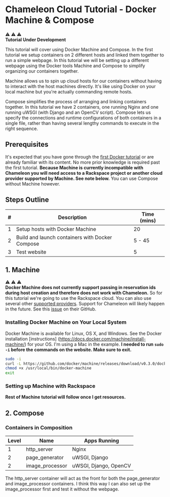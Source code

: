 # Chameleon Cloud Tutorial - Docker Machine & Compose

:warning: :warning: :warning:  
**Tutorial Under Development**

This tutorial will cover using Docker Machine and Compose. In the first tutorial we setup containers on 2 different hosts and linked them together to run a simple webpage. In this tutorial we will be setting up a different webpage using the Docker tools Machine and Compose to simplify organizing our containers together.

Machine allows us to spin up cloud hosts for our containers without having to interact with the host machines directly. It's like using Docker on your local machine but you're actually commanding remote hosts.

Compose simplifies the process of arranging and linking containers together. In this tutorial we have 2 containers, one running Nginx and one running uWSGI (with Django and an OpenCV script). Compose lets us specify the connections and runtime configurations of both containers in a single file, rather than having several lengthy commands to execute in the right sequence.

## Prerequisites

It's expected that you have gone through the [first Docker tutorial]() or are already familiar with its content. No more prior knowledge is required past the first tutorial. **Because Machine is currently incompatible with Chameleon you will need access to a Rackspace project or another cloud provider supported by Machine. See note below.** You can use Compose without Machine however.

## Steps Outline

\# | Description | Time (mins)
---|-------------|------------
1 | Setup hosts with Docker Machine | 20
2 | Build and launch containers with Docker Compose | 5 - 45
3 | Test website | 5

## 1. Machine

:warning: :warning: :warning:  
**Docker Machine does not currently support passing in reservation ids during host creation and therefore does not work with Chameleon.** So for this tutorial we're going to use the Rackspace cloud. You can also use several other [supported providers](https://docs.docker.com/machine/#drivers). Support for Chameleon will likely happen in the future. See this [issue](https://github.com/docker/machine/issues/1461) on their GitHub.

### Installing Docker Machine on Your Local System

Docker Machine is available for Linux, OS X, and Windows. See the Docker installation [instructions] (https://docs.docker.com/machine/install-machine/) for your OS. I'm using a Mac in the example. **I needed to run `sudo -i` before the commands on the website. Make sure to exit.**

```sh
sudo -i
curl -L https://github.com/docker/machine/releases/download/v0.3.0/docker-machine_darwin-amd64 > /usr/local/bin/docker-machine
chmod +x /usr/local/bin/docker-machine
exit
```

### Setting up Machine with Rackspace

**Rest of Machine tutorial will follow once I get resources.**

## 2. Compose

### Containers in Composition

Level | Name | Apps Running
------|------|------------
1 | http_server | Nginx
2 | page_generator | uWSGI, Django
2 | image_processor | uWSGI, Django, OpenCV

The http_server container will act as the front for both the page_generator and image_processor containers. I think this way I can also set up the image_processor first and test it without the webpage.
